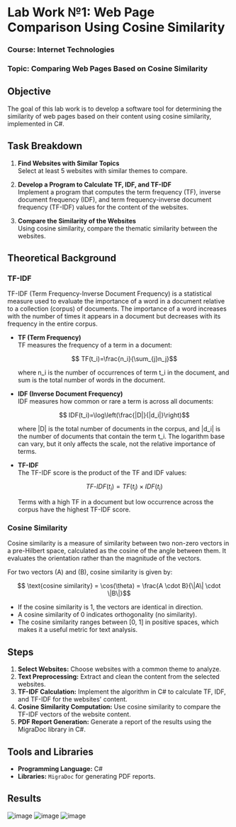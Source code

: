 # Lab Work №1: Web Page Comparison Using Cosine Similarity

### Course: Internet Technologies

### Topic: Comparing Web Pages Based on Cosine Similarity

## Objective
The goal of this lab work is to develop a software tool for determining the similarity of web pages based on their content using cosine similarity, implemented in C#.

## Task Breakdown
1. **Find Websites with Similar Topics**  
   Select at least 5 websites with similar themes to compare.

2. **Develop a Program to Calculate TF, IDF, and TF-IDF**  
   Implement a program that computes the term frequency (TF), inverse document frequency (IDF), and term frequency-inverse document frequency (TF-IDF) values for the content of the websites.

3. **Compare the Similarity of the Websites**  
   Using cosine similarity, compare the thematic similarity between the websites.

## Theoretical Background

### TF-IDF
TF-IDF (Term Frequency-Inverse Document Frequency) is a statistical measure used to evaluate the importance of a word in a document relative to a collection (corpus) of documents. The importance of a word increases with the number of times it appears in a document but decreases with its frequency in the entire corpus.

- **TF (Term Frequency)**  
  TF measures the frequency of a term in a document:
  ```math
   TF(t_i)=\frac{n_i}{\sum_{j}n_j}
  ```
  where n_i is the number of occurrences of term t_i in the document, and sum is the total number of words in the document.

- **IDF (Inverse Document Frequency)**  
  IDF measures how common or rare a term is across all documents:
  ```math
   IDF(t_i)=\log\left(\frac{|D|}{|d_i|}\right)
  ```
  where |D| is the total number of documents in the corpus, and |d_i| is the number of documents that contain the term t_i. The logarithm base can vary, but it only affects the scale, not the relative importance of terms.

- **TF-IDF**  
  The TF-IDF score is the product of the TF and IDF values:
  ```math
   TF\text{-}IDF(t_i) = TF(t_i) \times IDF(t_i)
  ```
  Terms with a high TF in a document but low occurrence across the corpus have the highest TF-IDF score.

### Cosine Similarity
Cosine similarity is a measure of similarity between two non-zero vectors in a pre-Hilbert space, calculated as the cosine of the angle between them. It evaluates the orientation rather than the magnitude of the vectors.

For two vectors (A) and (B), cosine similarity is given by:
```math
   \text{cosine similarity} = \cos(\theta) = \frac{A \cdot B}{\|A\| \cdot \|B\|}
```

- If the cosine similarity is 1, the vectors are identical in direction.
- A cosine similarity of 0 indicates orthogonality (no similarity).
- The cosine similarity ranges between [0, 1] in positive spaces, which makes it a useful metric for text analysis.

## Steps
1. **Select Websites:** Choose websites with a common theme to analyze.
2. **Text Preprocessing:** Extract and clean the content from the selected websites.
3. **TF-IDF Calculation:** Implement the algorithm in C# to calculate TF, IDF, and TF-IDF for the websites' content.
4. **Cosine Similarity Computation:** Use cosine similarity to compare the TF-IDF vectors of the website content.
5. **PDF Report Generation:** Generate a report of the results using the MigraDoc library in C#.

## Tools and Libraries
- **Programming Language:** C#
- **Libraries:** `MigraDoc` for generating PDF reports.

## Results
![image](https://github.com/user-attachments/assets/0aecbdd3-8466-4de3-b818-6f69e5229dcd)
![image](https://github.com/user-attachments/assets/942d2ff8-275b-40e0-90e4-564d66a58d9d)
![image](https://github.com/user-attachments/assets/54866912-5f6d-4237-ba36-5c93ffefe663)

